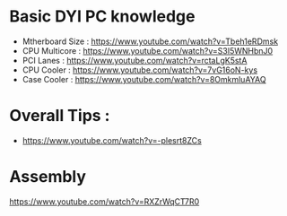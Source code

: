 # Basic DYI PC knowledge

- Mtherboard Size : https://www.youtube.com/watch?v=Tbeh1eRDmsk
- CPU Multicore : https://www.youtube.com/watch?v=S3I5WNHbnJ0
- PCI Lanes : https://www.youtube.com/watch?v=rctaLgK5stA
- CPU Cooler : https://www.youtube.com/watch?v=7vG16oN-kys
- Case Cooler : https://www.youtube.com/watch?v=8OmkmluAYAQ


# Overall Tips : 
- https://www.youtube.com/watch?v=-plesrt8ZCs

# Assembly 
https://www.youtube.com/watch?v=RXZrWqCT7R0
